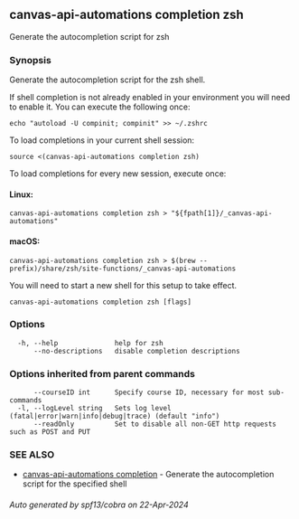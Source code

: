## canvas-api-automations completion zsh

Generate the autocompletion script for zsh

### Synopsis

Generate the autocompletion script for the zsh shell.

If shell completion is not already enabled in your environment you will need
to enable it.  You can execute the following once:

	echo "autoload -U compinit; compinit" >> ~/.zshrc

To load completions in your current shell session:

	source <(canvas-api-automations completion zsh)

To load completions for every new session, execute once:

#### Linux:

	canvas-api-automations completion zsh > "${fpath[1]}/_canvas-api-automations"

#### macOS:

	canvas-api-automations completion zsh > $(brew --prefix)/share/zsh/site-functions/_canvas-api-automations

You will need to start a new shell for this setup to take effect.


```
canvas-api-automations completion zsh [flags]
```

### Options

```
  -h, --help              help for zsh
      --no-descriptions   disable completion descriptions
```

### Options inherited from parent commands

```
      --courseID int      Specify course ID, necessary for most sub-commands
  -l, --logLevel string   Sets log level (fatal|error|warn|info|debug|trace) (default "info")
      --readOnly          Set to disable all non-GET http requests such as POST and PUT
```

### SEE ALSO

* [canvas-api-automations completion](canvas-api-automations_completion.md)	 - Generate the autocompletion script for the specified shell

###### Auto generated by spf13/cobra on 22-Apr-2024
